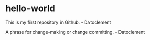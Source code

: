 # hello-world

This is my first repository in Github. - Datoclement

A phrase for change-making or change committing. - Datoclement
